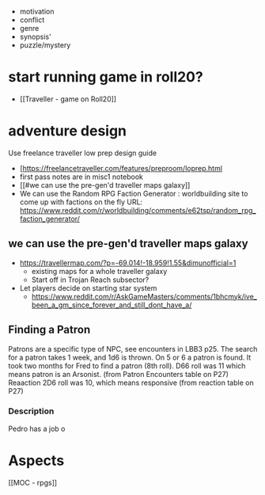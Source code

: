 * motivation
* conflict
* genre
* synopsis'
* puzzle/mystery
# start running game in roll20?
* [[Traveller - game on Roll20]]
# adventure design
Use freelance traveller low prep design guide
* [https://freelancetraveller.com/features/preproom/loprep.html
* first pass notes are in misc1 notebook
* [[#we can use the pre-gen'd traveller maps galaxy]]
* We can use the  Random RPG Faction Generator : worldbuilding site to come up with factions on the fly
URL: https://www.reddit.com/r/worldbuilding/comments/e62tsp/random_rpg_faction_generator/

## we can use the pre-gen'd traveller maps galaxy
* https://travellermap.com/?p=-69.014!-18.959!1.55&dimunofficial=1
	* existing maps for a whole traveller galaxy
	* Start off in Trojan Reach subsector?
* Let players decide on starting star system
  * https://www.reddit.com/r/AskGameMasters/comments/1bhcmyk/ive_been_a_gm_since_forever_and_still_dont_have_a/
## Finding a Patron
Patrons are a specific type of NPC, see encounters in LBB3 p25.  The search for a patron takes 1 week, and 1d6 is thrown.  On 5 or 6 a patron is found.
It took two months for Fred to find a patron (8th roll).
D66 roll was 11 which means patron is an Arsonist. (from Patron Encounters table on P27)
Reaaction 2D6 roll was 10, which means responsive (from reaction table on P27)

### Description
Pedro has a job o
# Aspects
[[MOC - rpgs]]
